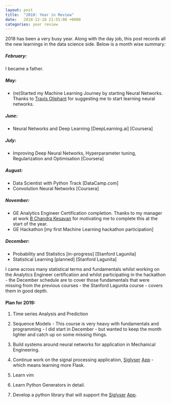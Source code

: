 ```yaml
---
layout: post
title:  "2018: Year in Review"
date:   2018-12-18 21:55:00 +0000
categories: year review
---
```


2018 has been a very busy year. Along with the day job, this post records all the new learnings in the data science side. Below is a month wise summary:

##### February:
I became a father.

##### May:
- (re)Started my Machine Learning Journey by starting Neural Networks. Thanks to [Travis Oliphant](https://www.linkedin.com/in/teoliphant/) for suggesting me to start learning neural networks.

##### June:
- Neural Networks and Deep Learning [DeepLearning.ai] [Coursera]

##### July:
- Improving Deep Neural Networks, Hyperparameter tuning, Regularization and Optimisation [Coursera]

##### August:
- Data Scientist with Python Track [DataCamp.com]
- Convolution Neural Networks [Coursera]

##### November:
- GE Analytics Engineer Certification completion. Thanks to my manager at work [B Chandra Kesavan](https://www.linkedin.com/in/chandrakesavan-b-76973b16/) for motivating me to complete this at the start of the year.
- GE Hackathon [my first Machine Learning hackathon participation]

##### December:
- Probability and Statistics [in-progress] [Stanford Lagunita]
- Statistical Learning [planned] [Stanford Lagunita]

I came across many statistical terms and fundamentals whilst working on the Analytics Engineer certification and whilst participating in the hackathon - the December schedule are to cover those fundamentals that were missing from the previous courses - the Stanford Lagunita course - covers them in good depth.




#### Plan for 2019:

1. Time series Analysis and Prediction

2. Sequence Models - This course is very heavy with fundamentals and programming - I did start in December - but wanted to keep the month lighter and catch up on some missing things.

3. Build systems around neural networks for application in Mechanical Engineering.

4. Continue work on the signal processing application, [Siglyser](https://siglyser.github.io/) [App](http://siglyser.herokuapp.com) - which means learning more Flask.

5. Learn vim

6. Learn Python Generators in detail.

7. Develop a python library that will support the [Siglyser](https://siglyser.github.io/) [App](http://siglyser.herokuapp.com).

